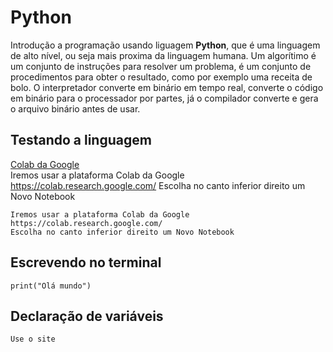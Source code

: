 # Python
Introdução a programação usando liguagem **Python**, que é uma linguagem de alto nível, ou seja mais proxima da linguagem humana. Um algorítimo é um conjunto de instruções para resolver um problema, é um conjunto de procedimentos para obter o resultado, como por exemplo uma receita de bolo. O interpretador converte em binário em tempo real, converte o código em binário para o processador por partes, já o compilador converte e gera o arquivo binário antes de usar.

## Testando a linguagem
  [Colab da Google](https://colab.research.google.com/)  
  Iremos usar a plataforma Colab da Google https://colab.research.google.com/
  Escolha no canto inferior direito um Novo Notebook
  ~~~
  Iremos usar a plataforma Colab da Google https://colab.research.google.com/
  Escolha no canto inferior direito um Novo Notebook
  
  ~~~
## Escrevendo no terminal

  ~~~
  print("Olá mundo")
  ~~~
  
  
## Declaração de variáveis

  ~~~
  Use o site 
  ~~~

